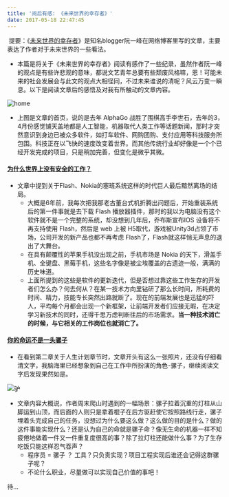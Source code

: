 ```yaml
---
title: '阅后有感: 《未来世界的幸存者》'
date: 2017-05-18 22:47:45
---
```


​	提要：《[未来世界的幸存者](https://ruanyf.github.io/survivor/index.html)》是知名blogger阮一峰在网络博客里写的文章，主要表达了作者对于未来世界的一些看法。

<!--more-->

- 本篇是将关于《未来世界的幸存者》阅读有感作了一些纪录，虽然作者阮一峰的观点是有些许悲观的意味，都说文艺青年总要有些颓废风格嘛，恩！可能未来的社会发展会与此文的观点大相径同，不过未来谁说的清呢？风云万变一瞬息。以下是阅读文章后的感悟及对我有所触动的文章内容。

![home](http://omixc2ggv.bkt.clouddn.com/%E5%B1%8F%E5%B9%95%E5%BF%AB%E7%85%A7%202017-05-18%2023.34.03.png)


- 上图是文章的首页，说的是去年 AlphaGo 战胜了围棋高手李世石，去年的3，4月份感觉铺天盖地都是人工智能，机器取代人类工作等话题新闻，那时才突然意识到身边已被众多软件，如打车软件、网购团购、支付应用等科技服务所包围。科技正在以飞快的速度改变着世界。而其他传统行业却好像是一个个已经开发完成的项目，只是稍加完善，但变化是微乎其微。



#### [为什么世界上没有安全的工作？](https://ruanyf.github.io/survivor/collapse/safe-job.html)

- 文章中提到关于Flash、Nokia的塞班系统这样的时代巨人最后黯然离场的结局。
  - 大概是6年前，我每次把我那老古董台式机折腾出问题后，开始重装系统后的第一件事就是去下载 Flash 播放器插件，那时的我以为电脑没有这个软件就不是一个完整的系统，却没想到几年后，乔布斯宣布IOS 设备将不再支持使用 Flash，然后是 web 上被 H5取代，游戏被Unity3d占领了市场，公司开发的新产品也都不再考虑 Flash了，Flash就这样悄无声息的退出了大舞台。
  - 在具有颠覆性的苹果手机没出现之前，手机市场是 Nokia 的天下，滑盖手机、全键盘、黑莓手机，这些名字像是被尘埃覆盖的古遗迹一般，满满的历史味道。
  - 上面所提到的这些是软件的更新迭代，但是否想过靠这些工作生存的开发者们怎么办？何去何从？在某一技术方向里钻研了那么长时间，所耗费的时间、精力，技能专长突然出路就断了。现在的前端发展也是迅猛的吓人，平均每个月都会出现一个新框架，让前端开发者们应接无暇，在决定学习新技术的同时，还得千思万虑判断往后的市场需求。**当一种技术消亡的时候，与它相关的工作岗位也就消亡了。**



#### [你的命运不是一头骡子](https://ruanyf.github.io/survivor/plan-b/mule.html)

- 在看到第二章关于人生计划章节时，文章开头有这么一张照片，还没有仔细看清文字，我脑海里已经想象到自己在工作中所扮演的角色-骡子，继续阅读文字后发现果然如是。

![驴](https://ruanyf.github.io/survivor/images/mule.jpg)

- 文章内容大概说，作者周末爬山时遇到的一幅场景：骡子拉着沉重的灯柱从山脚运到山顶，而后面的人则只是拿着棍子在后方驱赶使它按照路线行走，骡子埋着头完成自己的任务，没想过为什么要这么做？这么做的目的是什么？做的这件事能实现什么？还是认为自己的命就是骡子命？像无生命的机器一样不知疲倦地做着一件又一件重复度很高的事？除了拉灯柱还能做什么事？为了生存吃饭只能这样忍气吞声？
  - 程序员 = 骡子 ？ 工具？只负责实现？项目工程实现后谁还会记得这群骡子呢？
  - 不论什么职业，尽量做可以实现自己价值的事吧！



待...















